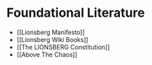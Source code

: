 # Foundational Literature

- [[Lionsberg Manifesto]]  
- [[Lionsberg Wiki Books]]  
- [[The LIONSBERG Constitution]]  
- [[Above The Chaos]]  